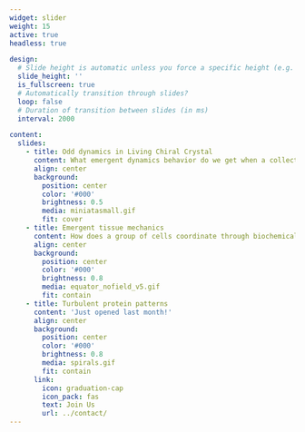 ```yaml
---
widget: slider
weight: 15
active: true
headless: true

design:
  # Slide height is automatic unless you force a specific height (e.g. '400px')
  slide_height: ''
  is_fullscreen: true
  # Automatically transition through slides?
  loop: false
  # Duration of transition between slides (in ms)
  interval: 2000

content:
  slides:
    - title: Odd dynamics in Living Chiral Crystal
      content: What emergent dynamics behavior do we get when a collection of chirally rotating particles self-assemble into a crystal?
      align: center
      background:
        position: center
        color: '#000'
        brightness: 0.5
        media: miniatasmall.gif
        fit: cover
    - title: Emergent tissue mechanics 
      content: How does a group of cells coordinate through biochemical and mechanical means to generate collective behavior and global shape changes? 
      align: center
      background:
        position: center
        color: '#000'
        brightness: 0.8
        media: equator_nofield_v5.gif
        fit: contain
    - title: Turbulent protein patterns
      content: 'Just opened last month!'
      align: center
      background:
        position: center
        color: '#000'
        brightness: 0.8
        media: spirals.gif
        fit: contain
      link:
        icon: graduation-cap
        icon_pack: fas
        text: Join Us
        url: ../contact/
---
```

